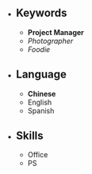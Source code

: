 - ## **Keywords**
  - **Project Manager**
  - *Photographer*
  - _Foodie_ 

- ## **Language**
  - **Chinese**
  - English
  - Spanish  

- ## **Skills**
  - Office
  - PS 
